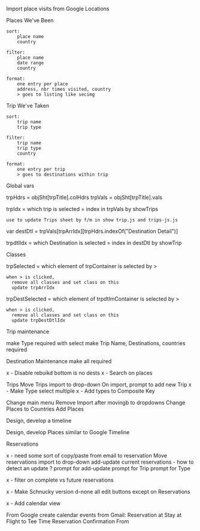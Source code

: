 

Import place visits from Google Locations

Places We've Been

    sort:
        place name
        country
    
    filter:
        place name
        date range
        country

    format:
        one entry per place
        address, nbr times visited, country
        > goes to listing like secimg

Trip We've Taken

    sort:
        trip name
        trip type

    filter:
        trip name
        trip type
        country

    format:
        one entry per trip
        > goes to destinations within trip



Global vars

  trpHdrs         = objSht[trpTitle].colHdrs
  trpVals         = objSht[trpTitle].vals

  trpIdx       = which trip is selected = index in trpVals by showTrips

    use to update Trips sheet by f/m in show trip.js and trips-js.js

  var destDtl = trpVals[trpArrIdx][trpHdrs.indexOf("Destination Detail")]

  trpdtlIdx   = which Destination is selected = index in destDtl by showTrip


Classes

  trpSelected     = which element of trpContainer is selected by >

    when > is clicked, 
      remove all classes and set class on this
      update trpArrIdx

  trpDestSelected = which element of trpdtlmContainer is selected by >

    when > is clicked, 
      remove all classes and set class on this
      update trpDestDtlIdx
    

Trip maintenance

  make Type required with select
  make Trip Name, Destinations, countries required

Destination Maintenance
  make all required

x - Disable rebuikd bottom is no dests
x - Search on places

Trips
  Move Trips import to drop-down
  On import, prompt to add new Trip
  x - Make Type select multiple
  x - Add types to Composite Key

Change main menu
  Remove Import after movingb to dropdowns
  Change Places to Countries
  Add Places

Design, develop a timeline

Design, develop Places similar to Google Timeline

Reservations

  x - need some sort of copy/paste from email to reservation
  Move reservations import to drop-down
    add-update current reservations - how to detect an update ?
    prompt for add-update
    prompt for Trip
    prompt for Type

  x - filter on complete vs future reservations

x - Make Schnucky version
  d-none all edit buttons except on Reservations

x - Add calendar view


From Google create calendar events from Gmail:
  Reservation at 
  Stay at 
  Flight to 
  Tee Time Reservation Confirmation
  From 
